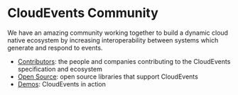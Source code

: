 # CloudEvents Community

We have an amazing community working together to build a dynamic cloud native
ecosystem by increasing interoperability between systems which generate and
respond to events.

- [Contributors](contributors.md): the people and companies contributing to the
  CloudEvents specification and ecosystem
- [Open Source](open-source.md): open source libraries that support CloudEvents
- [Demos](demos.md): CloudEvents in action
